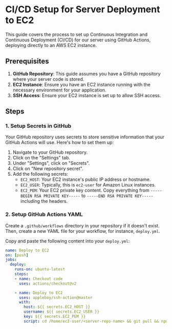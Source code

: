 # CI/CD Setup for Server Deployment to EC2

This guide covers the process to set up Continuous Integration and Continuous Deployment (CI/CD) for our server using GitHub Actions, deploying directly to an AWS EC2 instance.

## Prerequisites

1. **GitHub Repository**: This guide assumes you have a GitHub repository where your server code is stored.
2. **EC2 Instance**: Ensure you have an EC2 instance running with the necessary environment for your application.
3. **SSH Access**: Ensure your EC2 instance is set up to allow SSH access.

## Steps

### 1. Setup Secrets in GitHub

Your GitHub repository uses secrets to store sensitive information that your GitHub Actions will use. Here's how to set them up:

1. Navigate to your GitHub repository.
2. Click on the "Settings" tab.
3. Under "Settings", click on "Secrets".
4. Click on "New repository secret".
5. Add the following secrets:
   - `EC2_HOST`: Your EC2 instance's public IP address or hostname.
   - `EC2_USER`: Typically, this is `ec2-user` for Amazon Linux instances.
   - `EC2_PEM`: Your EC2 private key content. Copy everything from `-----BEGIN RSA PRIVATE KEY-----` to `-----END RSA PRIVATE KEY-----` including the headers.

### 2. Setup GitHub Actions YAML

Create a `.github/workflows` directory in your repository if it doesn't exist. Then, create a new YAML file for your workflow, for instance, `deploy.yml`.

Copy and paste the following content into your `deploy.yml`:

```yaml
name: Deploy to EC2
on: [push]
jobs:
  deploy:
    runs-on: ubuntu-latest
    steps:
    - name: Checkout code
      uses: actions/checkout@v2

    - name: Deploy to EC2
      uses: appleboy/ssh-action@master
      with:
        host: ${{ secrets.EC2_HOST }}
        username: ${{ secrets.EC2_USER }}
        key: ${{ secrets.EC2_PEM }}
        script: cd /home/ec2-user/<server-repo-name> && git pull && npm install && pm2 restart all

